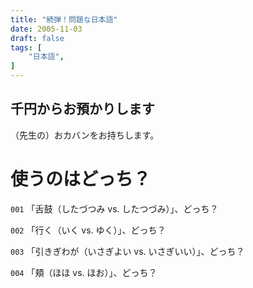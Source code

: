 ```yaml
---
title: "続弾！問題な日本語"
date: 2005-11-03
draft: false
tags: [
    "日本語",
]
---
```

## 千円からお預かりします
（先生の）おカバンをお持ちします。


# 使うのはどっち？
`001` 「舌鼓（したづつみ vs. したつづみ）」、どっち？

`002` 「行く（いく vs. ゆく）」、どっち？

`003` 「引きぎわが（いさぎよい vs. いさぎいい）」、どっち？

`004` 「頬（ほほ vs. ほお）」、どっち？

